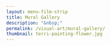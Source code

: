 ```yaml
---
layout: menu-film-strip
title: Mural Gallery
description: "&nbsp;"
permalink: /visual-art/mural-gallery/
thumbnail: terri-painting-flower.jpg
---
```

